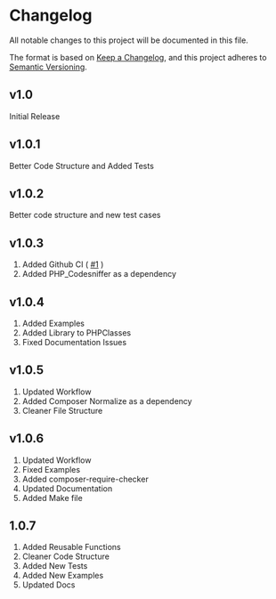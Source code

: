 # Changelog

All notable changes to this project will be documented in this file.

The format is based on [Keep a Changelog](https://keepachangelog.com/en/1.0.0/), and this project adheres to [Semantic Versioning](https://semver.org/spec/v2.0.0.html).

## v1.0

Initial Release

## v1.0.1

Better Code Structure and Added Tests

## v1.0.2

Better code structure and new test cases

## v1.0.3

1. Added Github CI ( [#1](https://github.com/fariscode511/PhpSanitization/pull/1) )
2. Added PHP_Codesniffer as a dependency

## v1.0.4

1. Added Examples
2. Added Library to PHPClasses
3. Fixed Documentation Issues

## v1.0.5

1. Updated Workflow
2. Added Composer Normalize as a dependency
3. Cleaner File Structure

## v1.0.6

1. Updated Workflow
2. Fixed Examples
3. Added composer-require-checker
4. Updated Documentation
5. Added Make file

## 1.0.7

1. Added Reusable Functions
2. Cleaner Code Structure
3. Added New Tests
4. Added New Examples
5. Updated Docs
